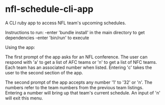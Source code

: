 # nfl-schedule-cli-app
A CLI ruby app to access NFL team's upcoming schedules.

Instructions to run:
-enter 'bundle install' in the main directory to get dependencies
-enter 'bin/run' to execute

Using the app:

The first prompt of the app asks for an NFL conference. The user can respond with 'a' to get a list of AFC teams or 'n' to get a list of NFC teams. Each team has an associated number when listed. Entering 'c' takes the user to the second section of the app.

The second prompt of the app accepts any number '1' to '32' or 'n'. The numbers refer to the team numbers from the previous team listings. Entering a number will bring up that team's current schedule. An input of 'n' will exit this menu.
